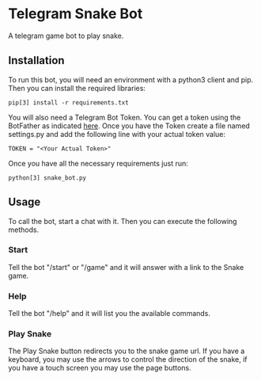 # Telegram Snake Bot

A telegram game bot to play snake.

## Installation

To run this bot, you will need an environment with a python3 client and pip. Then you can install the required libraries:
```
pip[3] install -r requirements.txt
```

You will also need a Telegram Bot Token. You can get a token using the BotFather as indicated [here](https://core.telegram.org/bots). Once you have the Token create a file named settings.py and add the following line with your actual token value:
```
TOKEN = "<Your Actual Token>"
```

Once you have all the necessary requirements just run:
```
python[3] snake_bot.py
``` 

## Usage

To call the bot, start a chat with it. Then you can execute the following methods.

### Start

Tell the bot "/start" or "/game" and it will answer with a link to the Snake game.

### Help

Tell the bot "/help" and it will list you the available commands.

### Play Snake

The Play Snake button redirects you to the snake game url. If you have a keyboard, you may use the arrows to control the direction of the snake, if you have a touch screen you may use the page buttons.  